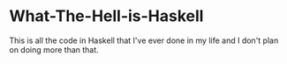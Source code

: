 # What-The-Hell-is-Haskell
This is all the code in Haskell that I've ever done in my life and I don't plan on doing more than that.
